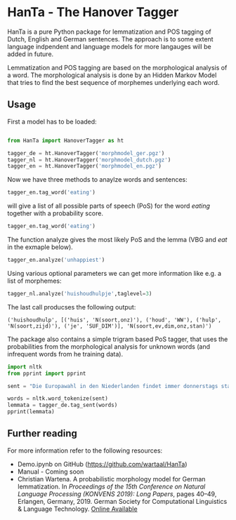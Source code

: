 # HanTa - The Hanover Tagger 

HanTa is a pure Python package for lemmatization and POS tagging of Dutch, English and German sentences. The approach is to some extent language indpendent and language models for more langauges will be added in future.

Lemmatization and POS tagging are based on the morphological analysis of a word. The morphological analysis is done by an Hidden Markov Model that tries to find the best sequence of morphemes underlying each word.

## Usage

First a model has to be loaded:

```python

from HanTa import HanoverTagger as ht

tagger_de = ht.HanoverTagger('morphmodel_ger.pgz')
tagger_nl = ht.HanoverTagger('morphmodel_dutch.pgz')
tagger_en = ht.HanoverTagger('morphmodel_en.pgz')

```
Now we have three methods to anaylze words and sentences:

```python
tagger_en.tag_word('eating')
```

will give a list of all possible parts of speech (PoS) for the word *eating* together with a probability score.

```python
tagger_en.tag_word('eating')
```

The function analyze gives the most likely PoS and the lemma (VBG and *eat* in the exmaple below).

```python
tagger_en.analyze('unhappiest')
```

Using various optional parameters we can get more information like e.g. a list of morphemes:

```python
tagger_nl.analyze('huishoudhulpje',taglevel=3)
```

The last call producses the following output:

```
('huishoudhulp', [('huis', 'N(soort,onz)'), ('houd', 'WW'), ('hulp', 'N(soort,zijd)'), ('je', 'SUF_DIM')], 'N(soort,ev,dim,onz,stan)')
```

The package also contains a simple trigram based PoS tagger, that uses the probabilities from the morphological analysis for unknown words (and infrequent words from he training data).


```python
import nltk
from pprint import pprint

sent = "Die Europawahl in den Niederlanden findet immer donnerstags statt."

words = nltk.word_tokenize(sent)
lemmata = tagger_de.tag_sent(words)
pprint(lemmata)
```

## Further reading
For more information refer to the following resources:

* Demo.ipynb on GitHub (https://github.com/wartaal/HanTa)
* Manual - Coming soon
* Christian Wartena. A probabilistic morphology model for German lemmatization.
In *Proceedings of the 15th Conference on Natural Language Processing
(KONVENS 2019): Long Papers*, pages 40–49, Erlangen, Germany, 2019.
German Society for Computational Linguistics & Language Technology. [Online Available](https://doi.org/10.25968/opus-1527)